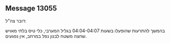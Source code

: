 ## Message 13055

דובר צה"ל:

בהמשך להתרעות שהופעלו בשעות 04:04-04:07 בגליל המערבי, כלי טיס בלתי מאויש שחצה משטח לבנון נפל במרחב, אין נפגעים.


